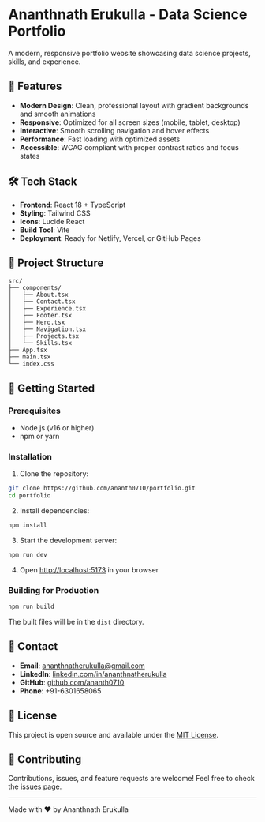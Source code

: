 # Ananthnath Erukulla - Data Science Portfolio

A modern, responsive portfolio website showcasing data science projects, skills, and experience.

## 🚀 Features

- **Modern Design**: Clean, professional layout with gradient backgrounds and smooth animations
- **Responsive**: Optimized for all screen sizes (mobile, tablet, desktop)
- **Interactive**: Smooth scrolling navigation and hover effects
- **Performance**: Fast loading with optimized assets
- **Accessible**: WCAG compliant with proper contrast ratios and focus states

## 🛠️ Tech Stack

- **Frontend**: React 18 + TypeScript
- **Styling**: Tailwind CSS
- **Icons**: Lucide React
- **Build Tool**: Vite
- **Deployment**: Ready for Netlify, Vercel, or GitHub Pages

## 📁 Project Structure

```
src/
├── components/
│   ├── About.tsx
│   ├── Contact.tsx
│   ├── Experience.tsx
│   ├── Footer.tsx
│   ├── Hero.tsx
│   ├── Navigation.tsx
│   ├── Projects.tsx
│   └── Skills.tsx
├── App.tsx
├── main.tsx
└── index.css
```

## 🚀 Getting Started

### Prerequisites

- Node.js (v16 or higher)
- npm or yarn

### Installation

1. Clone the repository:
```bash
git clone https://github.com/ananth0710/portfolio.git
cd portfolio
```

2. Install dependencies:
```bash
npm install
```

3. Start the development server:
```bash
npm run dev
```

4. Open [http://localhost:5173](http://localhost:5173) in your browser

### Building for Production

```bash
npm run build
```

The built files will be in the `dist` directory.

## 📧 Contact

- **Email**: ananthnatherukulla@gmail.com
- **LinkedIn**: [linkedin.com/in/ananthnatherukulla](https://linkedin.com/in/ananthnatherukulla)
- **GitHub**: [github.com/ananth0710](https://github.com/ananth0710)
- **Phone**: +91-6301658065

## 📄 License

This project is open source and available under the [MIT License](LICENSE).

## 🤝 Contributing

Contributions, issues, and feature requests are welcome! Feel free to check the [issues page](https://github.com/ananth0710/portfolio/issues).

---

Made with ❤️ by Ananthnath Erukulla